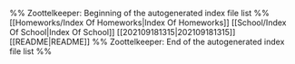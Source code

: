 %% Zoottelkeeper: Beginning of the autogenerated index file list  %%
[[Homeworks/Index Of Homeworks|Index Of Homeworks]]
[[School/Index Of School|Index Of School]]
[[202109181315|202109181315]]
[[README|README]]
%% Zoottelkeeper: End of the autogenerated index file list  %%
